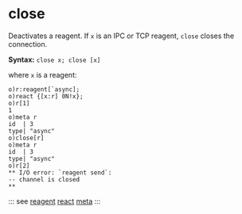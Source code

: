 # close

Deactivates a reagent. If `x` is an IPC or TCP reagent, `close` closes the connection.

**Syntax:** ```close x; close [x]```

where `x` is a reagent:

```o
o)r:reagent[`async];
o)react {[x:r] 0N!x};
o)r[1]
1
o)meta r
id  | 3
type| "async"
o)close[r]
o)meta r
id  | 3
type| "async"
o)r[2]
** I/O error: `reagent send`:
-- channel is closed
**
```

::: see
[reagent](/verbs/other/reagent.md)
[react](/verbs/other/react.md)
[meta](/verbs/other/meta.md)
:::
